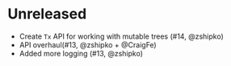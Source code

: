 # Unreleased

- Create `Tx` API for working with mutable trees (#14, @zshipko)
- API overhaul(#13, @zshipko + @CraigFe)
- Added more logging (#13, @zshipko)
